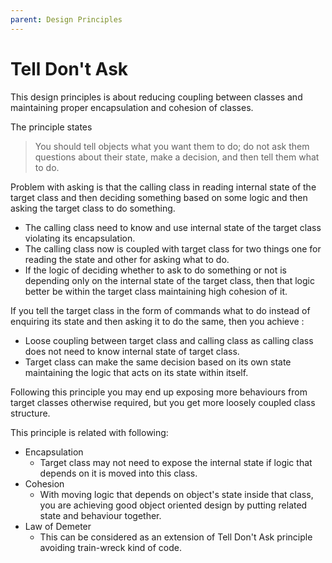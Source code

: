 ```yaml
---
parent: Design Principles
---
```


# Tell Don't Ask
This design principles is about reducing coupling between classes 
and maintaining proper encapsulation and cohesion of classes.

The principle states 
> You should tell objects what you want them to do; do not ask them questions about their state, make a decision, and then tell them what to do.

Problem with asking is that the calling class in reading internal state of the target class 
and then deciding something based on some logic 
and then asking the target class to do something.
* The calling class need to know and use internal state of the target class violating its encapsulation.
* The calling class now is coupled with target class for two things one for reading the state and other for asking what to do.
* If the logic of deciding whether to ask to do something or not is depending only on the internal state of the target class, then that logic better be within the target class maintaining high cohesion of it.

If you tell the target class in the form of commands what to do instead of enquiring its state and then asking it to do the same, then you achieve :
* Loose coupling between target class and calling class as calling class does not need to know internal state of target class.
* Target class can make the same decision based on its own state maintaining the logic that acts on its state within itself.

Following this principle you may end up exposing more behaviours from target classes otherwise required, but you get more loosely coupled class structure.

This principle is related with following:
* Encapsulation
  *  Target class may not need to expose the internal state if logic that depends on it is moved into this class.
* Cohesion 
  * With moving logic that depends on object's state inside that class, you are achieving good object oriented design by putting related state and behaviour together.
* Law of Demeter
  * This can be considered as an extension of Tell Don't Ask principle avoiding train-wreck kind of code.     


   